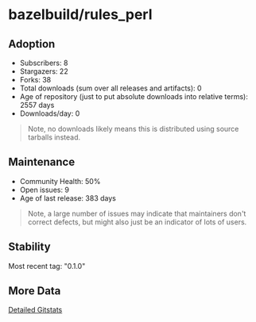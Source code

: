 # bazelbuild/rules_perl

## Adoption

- Subscribers: 8
- Stargazers: 22
- Forks: 38
- Total downloads (sum over all releases and artifacts): 0
- Age of repository (just to put absolute downloads into relative terms): 2557 days
- Downloads/day: 0

> Note, no downloads likely means this is distributed using source tarballs instead.

## Maintenance

- Community Health: 50%
- Open issues: 9
- Age of last release: 383 days

> Note, a large number of issues may indicate that maintainers don't correct defects, but might also
> just be an indicator of lots of users.

## Stability

Most recent tag: "0.1.0"

## More Data

[Detailed Gitstats](/bazel-catalog/gitstats/bazelbuild/rules_perl)

